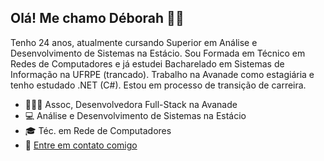## Olá! Me chamo Déborah 👋🏼

Tenho 24 anos, atualmente cursando Superior em Análise e Desenvolvimento de Sistemas na Estácio.
Sou Formada em Técnico em Redes de Computadores e já estudei Bacharelado em Sistemas de Informação na UFRPE (trancado).
Trabalho na Avanade como estagiária e tenho estudado .NET (C#). Estou em processo de transição de carreira.

- 🧑🏻‍💻 Assoc, Desenvolvedora Full-Stack na Avanade
- 💻 Análise e Desenvolvimento de Sistemas na Estácio
- 🎓 Téc. em Rede de Computadores
- 📨 <a href="https://www.linkedin.com/in/deborahpazb/">Entre em contato comigo</a>
